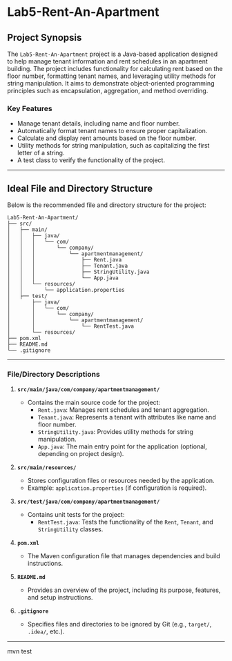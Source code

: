 # Lab5-Rent-An-Apartment

## Project Synopsis
The `Lab5-Rent-An-Apartment` project is a Java-based application designed to help manage tenant information and rent schedules in an apartment building. The project includes functionality for calculating rent based on the floor number, formatting tenant names, and leveraging utility methods for string manipulation. It aims to demonstrate object-oriented programming principles such as encapsulation, aggregation, and method overriding.

### Key Features
- Manage tenant details, including name and floor number.
- Automatically format tenant names to ensure proper capitalization.
- Calculate and display rent amounts based on the floor number.
- Utility methods for string manipulation, such as capitalizing the first letter of a string.
- A test class to verify the functionality of the project.

---

## Ideal File and Directory Structure

Below is the recommended file and directory structure for the project:

```
Lab5-Rent-An-Apartment/
├── src/
│   ├── main/
│   │   ├── java/
│   │   │   └── com/
│   │   │       └── company/
│   │   │           └── apartmentmanagement/
│   │   │               ├── Rent.java
│   │   │               ├── Tenant.java
│   │   │               ├── StringUtility.java
│   │   │               └── App.java
│   │   └── resources/
│   │       └── application.properties
│   ├── test/
│       ├── java/
│       │   └── com/
│       │       └── company/
│       │           └── apartmentmanagement/
│       │               └── RentTest.java
│       └── resources/
├── pom.xml
├── README.md
└── .gitignore
```

---

### File/Directory Descriptions

1. **`src/main/java/com/company/apartmentmanagement/`**  
   - Contains the main source code for the project:
     - `Rent.java`: Manages rent schedules and tenant aggregation.
     - `Tenant.java`: Represents a tenant with attributes like name and floor number.
     - `StringUtility.java`: Provides utility methods for string manipulation.
     - `App.java`: The main entry point for the application (optional, depending on project design).

2. **`src/main/resources/`**  
   - Stores configuration files or resources needed by the application.
   - Example: `application.properties` (if configuration is required).

3. **`src/test/java/com/company/apartmentmanagement/`**  
   - Contains unit tests for the project:
     - `RentTest.java`: Tests the functionality of the `Rent`, `Tenant`, and `StringUtility` classes.

4. **`pom.xml`**  
   - The Maven configuration file that manages dependencies and build instructions.

5. **`README.md`**  
   - Provides an overview of the project, including its purpose, features, and setup instructions.

6. **`.gitignore`**  
   - Specifies files and directories to be ignored by Git (e.g., `target/`, `.idea/`, etc.).

---


   mvn test
   ```
